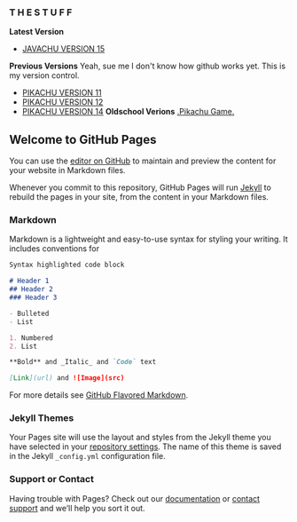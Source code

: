 ### T H E S T U F F ###



**Latest Version**
- <a href="Pikachu15.html">JAVACHU VERSION 15</A>


**Previous Versions**
Yeah, sue me I don't know how github works yet. This is my version control.

- <a href="Pikachu11.html">PIKACHU VERSION 11</A>
- <a href="Pikachu12.html">PIKACHU VERSION 12</A>
- <a href="Pikachu14.html">PIKACHU VERSION 14</A>
**Oldschool Verions**
<a href="https://www.java-scripts.net/javascripts/Pikachu.phtml">.Pikachu Game.</a>







## Welcome to GitHub Pages

You can use the [editor on GitHub](https://github.com/1nViv0/Javascript_Pikachu_2020/edit/gh-pages/index.md) to maintain and preview the content for your website in Markdown files.

Whenever you commit to this repository, GitHub Pages will run [Jekyll](https://jekyllrb.com/) to rebuild the pages in your site, from the content in your Markdown files.

### Markdown

Markdown is a lightweight and easy-to-use syntax for styling your writing. It includes conventions for

```markdown
Syntax highlighted code block

# Header 1
## Header 2
### Header 3

- Bulleted
- List

1. Numbered
2. List

**Bold** and _Italic_ and `Code` text

[Link](url) and ![Image](src)
```

For more details see [GitHub Flavored Markdown](https://guides.github.com/features/mastering-markdown/).

### Jekyll Themes

Your Pages site will use the layout and styles from the Jekyll theme you have selected in your [repository settings](https://github.com/1nViv0/Javascript_Pikachu_2020/settings). The name of this theme is saved in the Jekyll `_config.yml` configuration file.

### Support or Contact

Having trouble with Pages? Check out our [documentation](https://docs.github.com/categories/github-pages-basics/) or [contact support](https://github.com/contact) and we’ll help you sort it out.



